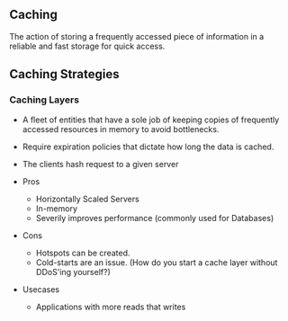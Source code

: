 ## Caching

The action of storing a frequently accessed piece of information in a reliable and fast storage for quick access.

## Caching Strategies

### Caching Layers

- A fleet of entities that have a sole job of keeping copies of frequently accessed resources in memory to avoid bottlenecks.
- Require expiration policies that dictate how long the data is cached.
- The clients hash request to a given server

- Pros
  - Horizontally Scaled Servers
  - In-memory
  - Severily improves performance (commonly used for Databases)
- Cons
  - Hotspots can be created.
  - Cold-starts are an issue. (How do you start a cache layer without DDoS'ing yourself?)

- Usecases
  - Applications with more reads that writes

